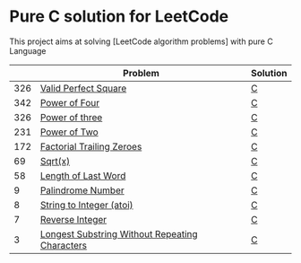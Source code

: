 Pure C solution for LeetCode
============================

This project aims at solving [LeetCode algorithm problems] with pure C Language 

|     | Problem                                                      | Solution          |
| --- | ------------------------------------------------------------ | ----------------- |
| 326 | [Valid Perfect Square]                                       | [C](326_Valid_Perfect_Square/326.c)        |
| 342 | [Power of Four]                                              | [C](342.c)	 |
| 326 | [Power of three]                                             | [C](https://github.com/Mounadi05/leetcode/tree/main/326_Power_of_Three/326.c)        |
| 231 | [Power of Two]                                               | [C](231.c)	 |
| 172 | [Factorial Trailing Zeroes]                                  | [C](172.c)        |
| 69  | [Sqrt(x)]                                                    | [C](69.c)	 |
| 58  | [Length of Last Word]                                        | [C](58.c)	 |
| 9   | [Palindrome Number]                                          | [C](9.c)      	 |
| 8   | [String to Integer (atoi)]                                   | [C](8.c)  	 |
| 7   | [Reverse Integer]                                            | [C](7.c)      	 |
| 3   | [Longest Substring Without Repeating Characters]             | [C](3.c)          |

[Valid Perfect Square]:https://leetcode.com/problems/valid-perfect-square/                                       
[Power of Four]:https://leetcode.com/problems/power-of-four/
[Power of three]:https://leetcode.com/problems/power-of-three/
[Power of Two]:https://leetcode.com/problems/power-of-two/
[Factorial Trailing Zeroes]:https://leetcode.com/problems/factorial-trailing-zeroes/
[Sqrt(x)]: https://leetcode.com/problems/sqrtx/
[Length of Last Word]: https://leetcode.com/problems/length-of-last-word/
[Palindrome Number]: https://leetcode.com/problems/palindrome-number/
[String to Integer (atoi)]: https://leetcode.com/problems/string-to-integer-atoi/
[Reverse Integer]: https://leetcode.com/problems/reverse-integer/
[Longest Substring Without Repeating Characters]: https://leetcode.com/problems/longest-substring-without-repeating-characters/
